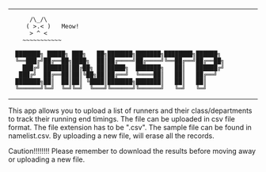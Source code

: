 *********************************************************
```text
      /\_/\
     ( >.< )   Meow!
      > ^ <
    ~~~~~~~~~~~

  ███████╗ █████╗ ███╗   ██╗███████╗███████╗████████╗██████╗
  ╚══███╔╝██╔══██╗████╗  ██║██╔════╝██╔════╝╚══██╔══╝██╔══██╗
    ███╔╝ ███████║██╔██╗ ██║█████╗  ███████╗   ██║   ██████╔╝
   ███╔╝  ██╔══██║██║╚██╗██║██╔══╝  ╚════██║   ██║   ██╔══╝
  ███████╗██║  ██║██║ ╚████║███████╗███████║   ██║   ██║
  ╚══════╝╚═╝  ╚═╝╚═╝  ╚═══╝╚══════╝╚══════╝   ╚═╝   ╚═╝
```

  *********************************************************
This app allows you to upload a list of runners and their class/departments to track their running end timings. The file can be uploaded in csv file format. The file extension has to be ".csv". The sample file can be found in namelist.csv. 
By uploading a new file, will erase all the records. 

Caution!!!!!!!!
Please remember to download the results before moving away or uploading a new file.
